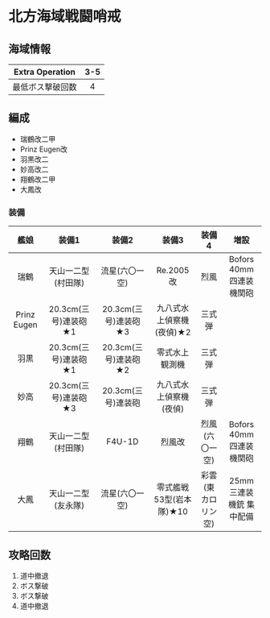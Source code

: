 # 北方海域戦闘哨戒

## 海域情報

|Extra Operation| 3-5 |
|:-:| :-:|
|最低ボス撃破回数| 4 |

## 編成

- 瑞鶴改二甲
- Prinz Eugen改
- 羽黒改二
- 妙高改二
- 翔鶴改二甲
- 大鳳改


### 装備

| 艦娘        | 装備1                   | 装備2                | 装備3                    | 装備4              | 増設                    |
| :-:         | :---------------------: | :----------------:   | :---------:              | :-:                | :-:                     |
| 瑞鶴        | 天山一二型(村田隊)      | 流星(六〇一空)       | Re.2005改                | 烈風               | Bofors 40mm四連装機関砲 |
| Prinz Eugen | 20.3cm(三号)連装砲★1    | 20.3cm(三号)連装砲★3 | 九八式水上偵察機(夜偵)★2 | 三式弾             |                         |
| 羽黒        | 20.3cm(三号)連装砲★1    | 20.3cm(三号)連装砲★2 | 零式水上観測機           | 三式弾             |                         |
| 妙高        | 20.3cm(三号)連装砲★3    | 20.3cm(三号)連装砲   | 九八式水上偵察機(夜偵)   | 三式弾             |                         |
| 翔鶴        | 天山一二型(村田隊)      | F4U-1D               | 烈風改                   | 烈風(六〇一空)     | Bofors 40mm四連装機関砲 |
| 大鳳        | 天山一二型(友永隊)      | 流星(六〇一空)       | 零式艦戦53型(岩本隊)★10  | 彩雲(東カロリン空) | 25mm三連装機銃 集中配備 |

## 攻略回数

1. 道中撤退
1. ボス撃破
1. ボス撃破
1. 道中撤退